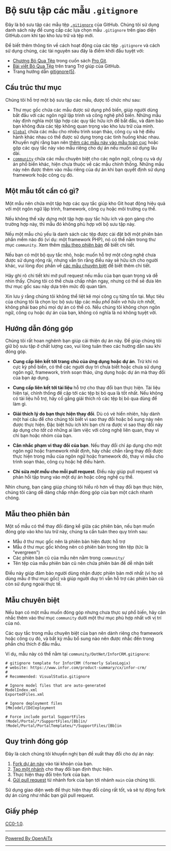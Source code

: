 # Bộ sưu tập các mẫu `.gitignore`

Đây là bộ sưu tập các mẫu tệp [`.gitignore`][man] của GitHub.
Chúng tôi sử dụng danh sách này để cung cấp các lựa chọn mẫu `.gitignore`
trên giao diện GitHub.com khi tạo kho lưu trữ và tệp mới.

Để biết thêm thông tin về cách hoạt động của các tệp `.gitignore` và cách sử dụng chúng,
các tài nguyên sau đây là điểm khởi đầu tuyệt vời:

- [Chương Bỏ Qua Tệp][chapter] trong cuốn sách [Pro Git][progit].
- [Bài viết Bỏ Qua Tệp][help] trên trang Trợ giúp của GitHub.
- Trang hướng dẫn [gitignore(5)][man].

[man]: https://git-scm.com/docs/gitignore
[help]: https://help.github.com/articles/ignoring-files
[chapter]: https://git-scm.com/book/en/v2/Git-Basics-Recording-Changes-to-the-Repository#_ignoring
[progit]: https://git-scm.com/book

## Cấu trúc thư mục

Chúng tôi hỗ trợ một bộ sưu tập các mẫu, được tổ chức như sau:

- Thư mục gốc chứa các mẫu được sử dụng phổ biến, giúp người dùng bắt đầu
  với các ngôn ngữ lập trình và công nghệ phổ biến. Những mẫu này định nghĩa một
  tập hợp các quy tắc hữu ích để bắt đầu, và đảm bảo bạn không đưa các tệp không quan trọng
  vào kho lưu trữ của mình.
- [`Global`](./Global) chứa các mẫu cho nhiều trình soạn thảo, công cụ và
  hệ điều hành khác nhau có thể được sử dụng trong các tình huống khác nhau. Khuyến nghị
  rằng bạn nên [thêm các mẫu này vào mẫu toàn cục](https://docs.github.com/en/get-started/getting-started-with-git/ignoring-files#configuring-ignored-files-for-all-repositories-on-your-computer)
  hoặc gộp các quy tắc này vào mẫu riêng cho dự án nếu muốn sử dụng lâu dài.
- [`community`](./community) chứa các mẫu chuyên biệt cho các ngôn ngữ,
  công cụ và dự án phổ biến khác, hiện chưa thuộc về các mẫu chính thống.
  Những mẫu này nên được thêm vào mẫu riêng của dự án khi bạn quyết định sử dụng framework hoặc công cụ đó.

## Một mẫu tốt cần có gì?

Một mẫu nên chứa một tập hợp các quy tắc giúp kho Git hoạt động hiệu quả với một
ngôn ngữ lập trình, framework, công cụ hoặc môi trường cụ thể.

Nếu không thể xây dựng một tập hợp quy tắc hữu ích và gọn gàng cho trường hợp này,
thì mẫu đó không phù hợp với bộ sưu tập này.

Nếu một mẫu chủ yếu là danh sách các tệp được cài đặt bởi một phiên bản phần mềm nào đó
(ví dụ: một framework PHP), nó có thể nằm trong thư mục `community`.
Xem thêm [mẫu theo phiên bản](#versioned-templates) để biết chi tiết.

Nếu bạn có một bộ quy tắc nhỏ, hoặc muốn hỗ trợ một công nghệ chưa được sử dụng rộng rãi,
nhưng vẫn tin rằng điều này sẽ hữu ích cho người khác, vui lòng đọc phần về
[các mẫu chuyên biệt](#specialized-templates) để biết thêm chi tiết.

Hãy ghi rõ chi tiết khi mở pull request nếu mẫu của bạn quan trọng và dễ nhìn thấy.
Chúng tôi có thể chưa chấp nhận ngay, nhưng có thể sẽ đưa lên thư mục gốc sau này
dựa trên mức độ quan tâm.

Xin lưu ý rằng chúng tôi không thể liệt kê mọi công cụ từng tồn tại.
Mục tiêu của chúng tôi là chọn lọc bộ sưu tập các mẫu _phổ biến và hữu ích nhất_,
không phải bao phủ mọi dự án có thể có. Nếu chúng tôi không chọn
ngôn ngữ, công cụ hoặc dự án của bạn, không có nghĩa là nó không tuyệt vời.

## Hướng dẫn đóng góp

Chúng tôi rất hoan nghênh bạn giúp cải thiện dự án này. Để giúp chúng tôi giữ bộ sưu tập
ở chất lượng cao, vui lòng tuân theo các hướng dẫn sau khi đóng góp.

- **Cung cấp liên kết tới trang chủ của ứng dụng hoặc dự án**. Trừ khi nó
  cực kỳ phổ biến, có thể các người duy trì chưa biết hoặc chưa sử dụng
  ngôn ngữ, framework, trình soạn thảo, ứng dụng hoặc dự án mà thay đổi của bạn áp dụng.

- **Cung cấp liên kết tới tài liệu** hỗ trợ cho thay đổi bạn thực hiện.
  Tài liệu hiện tại, chính thống đề cập tới các tệp bị bỏ qua là tốt nhất.
  Nếu không có tài liệu hỗ trợ, hãy cố gắng giải thích rõ các tệp bị bỏ qua dùng để làm gì.

- **Giải thích lý do bạn thực hiện thay đổi**. Dù có vẻ hiển nhiên,
  hãy dành một hai câu để cho chúng tôi biết vì sao thay đổi hoặc bổ sung này nên được thực hiện.
  Đặc biệt hữu ích khi bạn chỉ ra được vì sao thay đổi này áp dụng cho _tất cả_
  những ai làm việc với công nghệ liên quan, thay vì chỉ bạn hoặc nhóm của bạn.

- **Cân nhắc phạm vi thay đổi của bạn**. Nếu thay đổi chỉ áp dụng cho
  một ngôn ngữ hoặc framework nhất định, hãy chắc chắn rằng thay đổi được thực hiện
  trong mẫu của ngôn ngữ hoặc framework đó, thay vì mẫu cho trình soạn thảo, công cụ hoặc hệ điều hành.

- **Chỉ sửa _một mẫu_ cho mỗi pull request**. Điều này giúp pull request và phản hồi
  tập trung vào một dự án hoặc công nghệ cụ thể.

Nhìn chung, bạn càng giúp chúng tôi hiểu rõ hơn về thay đổi bạn thực hiện,
chúng tôi càng dễ dàng chấp nhận đóng góp của bạn một cách nhanh chóng.

## Mẫu theo phiên bản

Một số mẫu có thể thay đổi đáng kể giữa các phiên bản, nếu bạn muốn đóng góp
vào kho lưu trữ này, chúng ta cần tuân theo quy trình sau:

- Mẫu ở thư mục gốc nên là phiên bản hiện được hỗ trợ
- Mẫu ở thư mục gốc không nên có phiên bản trong tên tệp (tức là
  "evergreen")
- Các phiên bản cũ của mẫu nên nằm trong `community/`
- Tên tệp của mẫu phiên bản cũ nên chứa phiên bản để dễ nhận biết

Điều này giúp đảm bảo người dùng nhận được phiên bản mới nhất (vì họ sẽ dùng mẫu ở thư mục gốc)
và giúp người duy trì vẫn hỗ trợ các phiên bản cũ còn sử dụng ngoài thực tế.

## Mẫu chuyên biệt

Nếu bạn có một mẫu muốn đóng góp nhưng chưa thực sự phổ biến, hãy cân nhắc thêm vào thư mục
`community` dưới một thư mục phù hợp nhất với vị trí của nó.

Các quy tắc trong mẫu chuyên biệt của bạn nên dành riêng cho framework hoặc công cụ đó,
và bất kỳ mẫu bổ sung nào nên được nhắc đến trong phần chú thích ở đầu mẫu.

Ví dụ, mẫu này có thể nằm tại `community/DotNet/InforCRM.gitignore`:

```
# gitignore template for InforCRM (formerly SalesLogix)
# website: https://www.infor.com/product-summary/cx/infor-crm/
#
# Recommended: VisualStudio.gitignore

# Ignore model files that are auto-generated
ModelIndex.xml
ExportedFiles.xml

# Ignore deployment files
[Mm]odel/[Dd]eployment

# Force include portal SupportFiles
!Model/Portal/*/SupportFiles/[Bb]in/
!Model/Portal/PortalTemplates/*/SupportFiles/[Bb]in
```

## Quy trình đóng góp

Đây là cách chúng tôi khuyến nghị bạn đề xuất thay đổi cho dự án này:

1. [Fork dự án này][fork] vào tài khoản của bạn.
2. [Tạo một nhánh][branch] cho thay đổi bạn định thực hiện.
3. Thực hiện thay đổi trên fork của bạn.
4. [Gửi pull request][pr] từ nhánh fork của bạn tới nhánh `main` của chúng tôi.

Sử dụng giao diện web để thực hiện thay đổi cũng rất tốt, và sẽ tự động fork dự án cũng như nhắc bạn gửi pull request.

[fork]: https://help.github.com/articles/fork-a-repo/
[branch]: https://help.github.com/articles/creating-and-deleting-branches-within-your-repository
[pr]: https://help.github.com/articles/using-pull-requests/

## Giấy phép

[CC0-1.0](./LICENSE).

---

[Powered By OpenAiTx](https://github.com/OpenAiTx/OpenAiTx)

---